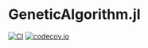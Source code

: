 # GeneticAlgorithm.jl

[![CI](https://github.com/bergel/GeneticAlgorithm.jl/actions/workflows/ci.yml/badge.svg)](https://github.com/bergel/GeneticAlgorithm.jl/actions/workflows/ci.yml)
[![codecov.io](http://codecov.io/github/bergel/GeneticAlgorithm.jl/coverage.svg?branch=main)](http://codecov.io/github/bergel/GeneticAlgorithm.jl/coverage.svg?branch=main)
